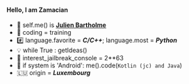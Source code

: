 #### Hello, I am Zamacian
- 👀 self.me() is [**Julien Bartholme**](https://github.com/Zamacian)
- 💪 coding = training
- #️⃣ language.favorite = *__C/C++__*; language.most = *__Python__*
- 💡 while True : getIdeas()
- 👾 interest_jailbreak_console = 2**63
- 🤖 if system is 'Android': me().code(```Kotlin (jc) and Java```)
- 🇱🇺 origin = ***Luxembourg***
